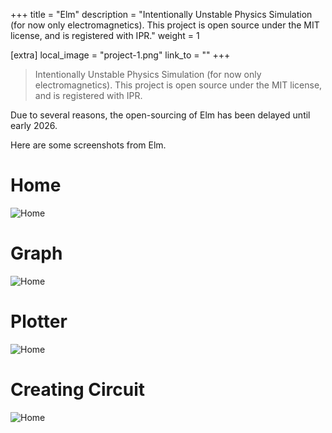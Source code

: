 +++
title = "Elm"
description = "Intentionally Unstable Physics Simulation (for now only electromagnetics). This project is open source under the MIT license, and is registered with IPR."
weight = 1

[extra]
local_image = "project-1.png"
link_to = ""
+++

> Intentionally Unstable Physics Simulation (for now only electromagnetics). This project is open source under the MIT license, and is registered with IPR.

Due to several reasons, the open-sourcing of Elm has been delayed until early 2026.

Here are some screenshots from Elm.

# Home
![Home](../project-1.png)

# Graph
![Home](../project-1b.png)

# Plotter
![Home](../project-1c.png)

# Creating Circuit
![Home](../project-1d.png)


